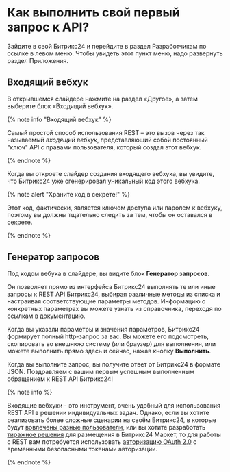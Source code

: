 # Как выполнить свой первый запрос к API?

Зайдите в свой Битрикс24 и перейдите в раздел Разработчикам по ссылке в левом меню. Чтобы увидеть этот пункт меню, надо развернуть раздел Приложения.

## Входящий вебхук

В открывшемся слайдере нажмите на раздел «Другое», а затем выберите блок «Входящий вебхук».

{% note info "Входящий вебхук" %}

Самый простой способ использования REST – это вызов через так называемый _входящий вебхук_, представляющий собой постоянный "ключ" API с правами пользователя, который создал этот вебхук.

{% endnote %}

Когда вы откроете слайдер создания входящего вебхука, вы увидите, что Битрикс24 уже сгенерировал уникальный код этого вебхука.

{% note alert "Храните код в секрете!" %}

Этот код, фактически, является ключом доступа или паролем к вебхуку, поэтому вы должны тщательно следить за тем, чтобы он оставался в секрете.

{% endnote %}

## Генератор запросов

Под кодом вебука в слайдере, вы видите блок **Генератор запросов**.

Он позволяет прямо из интерфейса Битрикс24 выполнять те или иные запросы к REST API Битрикс24, выбирая различные методы из списка и настраивая соответствующие параметры методов. Информацию о конкретных параметрах вы можете узнать из справочника, переходя по ссылкам в документацию.

Когда вы указали параметры и значения параметров, Битрикс24 формирует полный http-запрос за вас. Вы можете его подсмотреть, скопировать во внешнюю систему (или браузер) для выполнения, или можете выполнить прямо здесь и сейчас, нажав кнопку **Выполнить**.

Когда вы выполните запрос, вы получите ответ от Битрикс24 в формате JSON. Поздравляем с вашим первым успешным выполненным обращением к REST API Битрикс24!

{% note info %}

Входящие вебхуки - это инструмент, очень удобный для использования REST API в решении индивидуальных задач. Однако, если вы хотите реализовать более сложные сценарии на своём Битрикс24, в которые будут [вовлечены разные пользователи](./local-integrations/local-apps.md), или вы хотите разработать [тиражное решения](./market/index.md) для размещения в Битрикс24 Маркет, то для работы с REST вам потребуется использовать [авторизацию OAuth 2.0](./api-reference/oauth/index.md) с временными безопасными токенами авторизации.

{% endnote %}